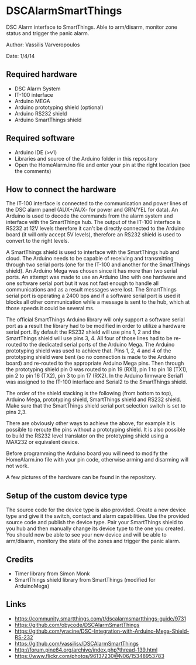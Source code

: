DSCAlarmSmartThings
===================
DSC Alarm interface to SmartThings. Able to arm/disarm, monitor zone status and trigger the panic alarm.

Author: Vassilis Varveropoulos

Date: 1/4/14

Required hardware
------------------
* DSC Alarm System
* IT-100 interface
* Arduino MEGA
* Arduino prototyping shield (optional)
* Arduino RS232 shield
* Arduino SmartThings shield

Required software
-----------------
* Arduino IDE (>v1)
* Libraries and source of the Arduino folder in this repository
* Open the HomeAlarm.ino file and enter your pin at the right location (see the comments)

How to connect the hardware
---------------------------
The IT-100 interface is connected to the communication and power lines of the DSC alarm panel (AUX+/AUX- for power and GRN/YEL for data). An Arduino is used to decode the commands from the alarm system and interface with the SmartThings hub. The output of the IT-100 interface is RS232 at 12V levels therefore it can't be directly connected to the Arduino board (it will only accept 5V levels), therefore an RS232 shield is used to convert to the right levels.

A SmartThings shield is used to interface with the SmartThings hub and cloud. The Arduino needs to be capable of receiving and transmitting through two serial ports (one for the IT-100 and another for the SmartThings shield). An Arduino Mega was chosen since it has more than two serial ports. An attempt was made to use an Arduino Uno with one hardware and one software serial port but it was not fast enough to handle all communications and as a result messages were lost. The SmartThings serial port is operating a 2400 bps and if a software serial port is used it blocks all other communication while a message is sent to the hub, which at those speeds it could be several ms.

The official SmartThings Arduino library will only support a software serial port as a result the library had to be modified in order to utilize a hardware serial port. By default the RS232 shield will use pins 1, 2 and the SmartThings shield will use pins 3, 4. All four of those lines had to be re-routed to the dedicated serial ports of the Arduino Mega. The Arduino prototyping shield was used to achieve that. Pins 1, 2, 4 and 4 of the prototyping shield were bent (so no connection is made to the Arduino board) and re-routed to the appropriate Arduino Mega pins. Then through the prototyping shield pin 0 was routed to pin 19 (RX1), pin 1 to pin 18 (TX1), pin 2 to pin 16 (TX2), pin 3 to pin 17 (RX2). In the Arduino firmware Serial1 was assigned to the IT-100 interface and Serial2 to the SmartThings shield.

The order of the shield stacking is the following (from bottom to top), Arduino Mega, prototyping shield, SmartThings shield and RS232 shield. Make sure that the SmartThings shield serial port selection switch is set to pins 2,3.

There are obviously other ways to achieve the above, for example it is possible to reroute the pins without a prototyping shield. It is also possible to build the RS232 level translator on the prototyping shield using a MAX232 or equivalent device.

Before programming the Arduino board you will need to modify the HomeAlarm.ino file with your pin code, otherwise arming and disarming will not work.

A few pictures of the hardware can be found in the repository.

Setup of the custom device type
-------------------------------
The source code for the device type is also provided. Create a new device type and give it the switch, contact and alarm capabilities. Use the provided source code and publish the device type. Pair your SmartThings shield to you hub and then manually change its device type to the one you created. You should now be able to see your new device and will be able to arm/disarm, monitory the state of the zones and trigger the panic alarm.

Credits
--------
* Timer library from Simon Monk
* SmartThings shield library from SmartThings (modified for ArduinoMega)

Links
------
* https://community.smartthings.com/t/dscalarmsmartthings-guide/9731 
* https://github.com/obycode/DSCAlarmSmartThings 
* https://github.com/yracine/DSC-Integration-with-Arduino-Mega-Shield-RS-232 
* https://github.com/vassilisv/DSCAlarmSmartThings 
* http://forum.pine64.org/archive/index.php?thread-139.html 
* https://www.flickr.com/photos/96137230@N06/15348953783

